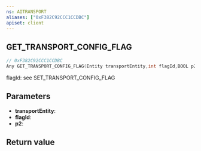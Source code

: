 ```yaml
---
ns: AITRANSPORT
aliases: ["0xF382C92CCC1CCDBC"]
apiset: client
---
```

## GET_TRANSPORT_CONFIG_FLAG

```c
// 0xF382C92CCC1CCDBC
Any GET_TRANSPORT_CONFIG_FLAG(Entity transportEntity,int flagId,BOOL p2);
```

flagId: see SET_TRANSPORT_CONFIG_FLAG

## Parameters
* **transportEntity**:
* **flagId**:
* **p2**:

## Return value


